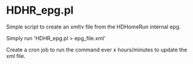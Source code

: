 # HDHR_epg.pl

Simple script to create an xmltv file from the HDHomeRun internal epg.  

Simply run 'HDHR_epg.pl > epg_file.xml'

Create a cron job to run the command ever x hours/minutes to update the xml file.
